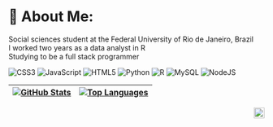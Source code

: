 # 💫 About Me:
Social sciences student at the Federal University of Rio de Janeiro, Brazil<br>I worked two years as a data analyst in R<br>Studying to be a full stack programmer<br>

![CSS3](https://img.shields.io/badge/css3-%231572B6.svg?style=for-the-badge&logo=css3&logoColor=white) ![JavaScript](https://img.shields.io/badge/javascript-%23323330.svg?style=for-the-badge&logo=javascript&logoColor=%23F7DF1E) ![HTML5](https://img.shields.io/badge/html5-%23E34F26.svg?style=for-the-badge&logo=html5&logoColor=white) ![Python](https://img.shields.io/badge/python-3670A0?style=for-the-badge&logo=python&logoColor=ffdd54) ![R](https://img.shields.io/badge/r-%23276DC3.svg?style=for-the-badge&logo=r&logoColor=white) ![MySQL](https://img.shields.io/badge/mysql-4479A1.svg?style=for-the-badge&logo=mysql&logoColor=white) ![NodeJS](https://img.shields.io/badge/node.js-6DA55F?style=for-the-badge&logo=node.js&logoColor=white)

| <a href="https://github.com/rbassidev"><img align="center" src="https://github-readme-stats.vercel.app/api?username=rbassidev&theme=radical&hide_border=true&include_all_commits=true&count_private=false" alt="GitHub Stats" /></a> | <a href="https://github.com/rbassidev"><img align="center" src="https://github-readme-stats.vercel.app/api/top-langs/?username=rbassidev&theme=radical&hide_border=true&include_all_commits=true&count_private=false&layout=compact" alt="Top Languages" /></a> |
| ------------- | ------------- |

<a href="https://www.linkedin.com/in/rebeccabassi/">
  <img align="right" alt="Rebecca Bassi | LinkedIn" width="21px" src="https://img.shields.io/badge/LinkedIn-%230077B5.svg?logo=linkedin&logoColor=white" />
</a>
